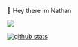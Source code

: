 👋 Hey there im Nathan

<img align="center" src="https://github-readme-stats.vercel.app/api/<CARD_TYPE>/?username=<USERNAME>&theme=<THEME_NAME>" />

[![github stats](https://github-readme-stats.vercel.app/api?username=NathanCubing&count_private=true)](https://github.com/anuraghazra/github-readme-stats)

<!--
**NathanCubing/NathanCubing** is a ✨ _special_ ✨ repository because its `README.md` (this file) appears on your GitHub profile.

Here are some ideas to get you started:

- 🔭 I’m currently working on ...
- 🌱 I’m currently learning ...
- 👯 I’m looking to collaborate on ...
- 🤔 I’m looking for help with ...
- 💬 Ask me about ...
- 📫 How to reach me: ...
- 😄 Pronouns: ...
- ⚡ Fun fact: ...
-->
